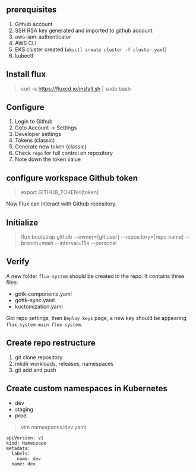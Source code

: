 ## prerequisites
1. Github account
2. SSH RSA key generated and imported to github account
3. aws-iam-authenticator
4. AWS CLI
5. EKS cluster created (`eksctl create cluster -f cluster.yaml`)
6. kubectl

## Install flux
> curl -s https://fluxcd.io/install.sh | sudo bash


## Configure
1. Login to Github
2. Goto Account -> Settings
3. Developer settings
4. Tokens (classic)
5. Generate new token (classic)
6. Check `repo` for full control on repository
7. Note down the token value

## configure workspace Github token
> export GITHUB_TOKEN=[token]

Now Flux can interact with Github repository.

## Initialize
> flux bootstrap github --owner=[git user] --repository=[repo name] --branch=main --interval=15s --personal

## Verify
A new folder `flux-system` should be created in the repo. It contains three files:
- gotk-components.yaml
- gottk-sync.yaml
- kuctomization.yaml

Got repo settings, then `Deploy keys` page, a new key should be appearing `flux-system-main-flux-system`.

## Create repo restructure
1. git clone repository
2. mkdir workloads, releases, namespaces
3. git add and push

## Create custom namespaces in Kubernetes
- dev
- staging
- prod

> vim namespaces/dev.yaml
```
apiVersion: v1
kind: Namespace
metadata:
  labels:
    name: dev
  name: dev
```

